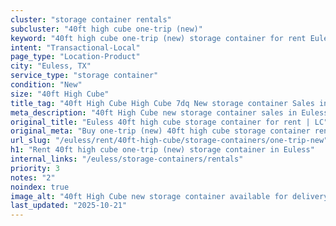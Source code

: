 ```yaml
---
cluster: "storage container rentals"
subcluster: "40ft high cube one-trip (new)"
keyword: "40ft high cube one-trip (new) storage container for rent Euless, TX"
intent: "Transactional-Local"
page_type: "Location-Product"
city: "Euless, TX"
service_type: "storage container"
condition: "New"
size: "40ft High Cube"
title_tag: "40ft High Cube High Cube 7dq New storage container Sales in Euless | LC Container"
meta_description: "40ft High Cube new storage container sales in Euless. High cube containers with extra height. Fast delivery, competitive pricing. Serving storage containers area. Quote ID: S7U. Call (214) 524-4168 for your free quote today."
original_title: "Euless 40ft high cube storage container for rent | LC"
original_meta: "Buy one-trip (new) 40ft high cube storage container rent with local delivery in Euless, TX. LC Container — local Since 2003. Request a fast quote today."
url_slug: "/euless/rent/40ft-high-cube/storage-containers/one-trip-new"
h1: "Rent 40ft high cube one-trip (new) storage container in Euless"
internal_links: "/euless/storage-containers/rentals"
priority: 3
notes: "2"
noindex: true
image_alt: "40ft High Cube new storage container available for delivery in Euless"
last_updated: "2025-10-21"
---
```


<!-- TODO: Add unique city/inventory copy, images, and internal links here. -->
